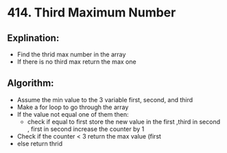 # 414. Third Maximum Number

 ## Explination:

  - Find the thrid max number in the array
  - If there is no third max return the max one

 ## Algorithm:
  - Assume the min value to the 3 variable first, second, and third
  - Make a for loop to go through the array
  - If the value not equal  one of them then:
    - check if equal to first store the new value in the first ,third in second , first in second increase the counter by 1
  - Check if the counter < 3 return the max value (first
  - else return thrid

